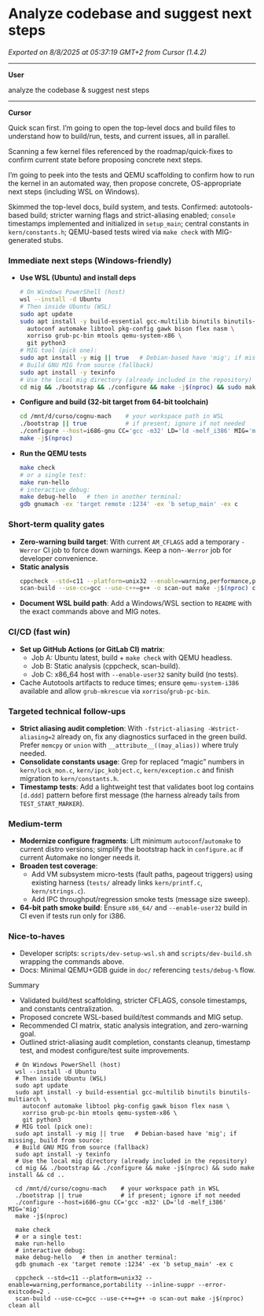 # Analyze codebase and suggest next steps
_Exported on 8/8/2025 at 05:37:19 GMT+2 from Cursor (1.4.2)_

---

**User**

analyze the codebase & suggest nest steps

---

**Cursor**

Quick scan first. I’m going to open the top-level docs and build files to understand how to build/run, tests, and current issues, all in parallel.

Scanning a few kernel files referenced by the roadmap/quick-fixes to confirm current state before proposing concrete next steps.

I’m going to peek into the tests and QEMU scaffolding to confirm how to run the kernel in an automated way, then propose concrete, OS-appropriate next steps (including WSL on Windows).

Skimmed the top-level docs, build system, and tests. Confirmed: autotools-based build; stricter warning flags and strict-aliasing enabled; `console` timestamps implemented and initialized in `setup_main`; central constants in `kern/constants.h`; QEMU-based tests wired via `make check` with MIG-generated stubs.

### Immediate next steps (Windows-friendly)
- **Use WSL (Ubuntu) and install deps**
  ```bash
  # On Windows PowerShell (host)
  wsl --install -d Ubuntu
  # Then inside Ubuntu (WSL)
  sudo apt update
  sudo apt install -y build-essential gcc-multilib binutils binutils-multiarch \
    autoconf automake libtool pkg-config gawk bison flex nasm \
    xorriso grub-pc-bin mtools qemu-system-x86 \
    git python3
  # MIG tool (pick one):
  sudo apt install -y mig || true   # Debian-based have 'mig'; if missing, build from source:
  # Build GNU MIG from source (fallback)
  sudo apt install -y texinfo
  # Use the local mig directory (already included in the repository)
  cd mig && ./bootstrap && ./configure && make -j$(nproc) && sudo make install && cd ..
  ```
- **Configure and build (32-bit target from 64-bit toolchain)**
  ```bash
  cd /mnt/d/curso/cognu-mach    # your workspace path in WSL
  ./bootstrap || true           # if present; ignore if not needed
  ./configure --host=i686-gnu CC='gcc -m32' LD='ld -melf_i386' MIG='mig'
  make -j$(nproc)
  ```
- **Run the QEMU tests**
  ```bash
  make check
  # or a single test:
  make run-hello
  # interactive debug:
  make debug-hello   # then in another terminal:
  gdb gnumach -ex 'target remote :1234' -ex 'b setup_main' -ex c
  ```

### Short-term quality gates
- **Zero-warning build target**: With current `AM_CFLAGS` add a temporary `-Werror` CI job to force down warnings. Keep a non-`-Werror` job for developer convenience.
- **Static analysis**
  ```bash
  cppcheck --std=c11 --platform=unix32 --enable=warning,performance,portability --inline-suppr --error-exitcode=2 .
  scan-build --use-cc=gcc --use-c++=g++ -o scan-out make -j$(nproc) clean all
  ```
- **Document WSL build path**: Add a Windows/WSL section to `README` with the exact commands above and MIG notes.

### CI/CD (fast win)
- **Set up GitHub Actions (or GitLab CI) matrix**:
  - Job A: Ubuntu latest, build + `make check` with QEMU headless.
  - Job B: Static analysis (cppcheck, scan-build).
  - Job C: x86_64 host with `--enable-user32` sanity build (no tests).
- Cache Autotools artifacts to reduce times; ensure `qemu-system-i386` available and allow `grub-mkrescue` via `xorriso`/`grub-pc-bin`.

### Targeted technical follow-ups
- **Strict aliasing audit completion**: With `-fstrict-aliasing -Wstrict-aliasing=2` already on, fix any diagnostics surfaced in the green build. Prefer `memcpy` or `union` with `__attribute__((may_alias))` where truly needed.
- **Consolidate constants usage**: Grep for replaced “magic” numbers in `kern/lock_mon.c`, `kern/ipc_kobject.c`, `kern/exception.c` and finish migration to `kern/constants.h`.
- **Timestamp tests**: Add a lightweight test that validates boot log contains `[d.ddd]` pattern before first message (the harness already tails from `TEST_START_MARKER`).

### Medium-term
- **Modernize configure fragments**: Lift minimum `autoconf`/`automake` to current distro versions; simplify the bootstrap hack in `configure.ac` if current Automake no longer needs it.
- **Broaden test coverage**:
  - Add VM subsystem micro-tests (fault paths, pageout triggers) using existing harness (`tests/` already links `kern/printf.c`, `kern/strings.c`).
  - Add IPC throughput/regression smoke tests (message size sweep).
- **64-bit path smoke build**: Ensure `x86_64/` and `--enable-user32` build in CI even if tests run only for i386.

### Nice-to-haves
- Developer scripts: `scripts/dev-setup-wsl.sh` and `scripts/dev-build.sh` wrapping the commands above.
- Docs: Minimal QEMU+GDB guide in `doc/` referencing `tests/debug-%` flow.

Summary
- Validated build/test scaffolding, stricter CFLAGS, console timestamps, and constants centralization.
- Proposed concrete WSL-based build/test commands and MIG setup.
- Recommended CI matrix, static analysis integration, and zero-warning goal.
- Outlined strict-aliasing audit completion, constants cleanup, timestamp test, and modest configure/test suite improvements.

```shellscript
  # On Windows PowerShell (host)
  wsl --install -d Ubuntu
  # Then inside Ubuntu (WSL)
  sudo apt update
  sudo apt install -y build-essential gcc-multilib binutils binutils-multiarch \
    autoconf automake libtool pkg-config gawk bison flex nasm \
    xorriso grub-pc-bin mtools qemu-system-x86 \
    git python3
  # MIG tool (pick one):
  sudo apt install -y mig || true   # Debian-based have 'mig'; if missing, build from source:
  # Build GNU MIG from source (fallback)
  sudo apt install -y texinfo
  # Use the local mig directory (already included in the repository)
  cd mig && ./bootstrap && ./configure && make -j$(nproc) && sudo make install && cd ..
```

```shellscript
  cd /mnt/d/curso/cognu-mach    # your workspace path in WSL
  ./bootstrap || true           # if present; ignore if not needed
  ./configure --host=i686-gnu CC='gcc -m32' LD='ld -melf_i386' MIG='mig'
  make -j$(nproc)
```

```shellscript
  make check
  # or a single test:
  make run-hello
  # interactive debug:
  make debug-hello   # then in another terminal:
  gdb gnumach -ex 'target remote :1234' -ex 'b setup_main' -ex c
```

```shellscript
  cppcheck --std=c11 --platform=unix32 --enable=warning,performance,portability --inline-suppr --error-exitcode=2 .
  scan-build --use-cc=gcc --use-c++=g++ -o scan-out make -j$(nproc) clean all
```
